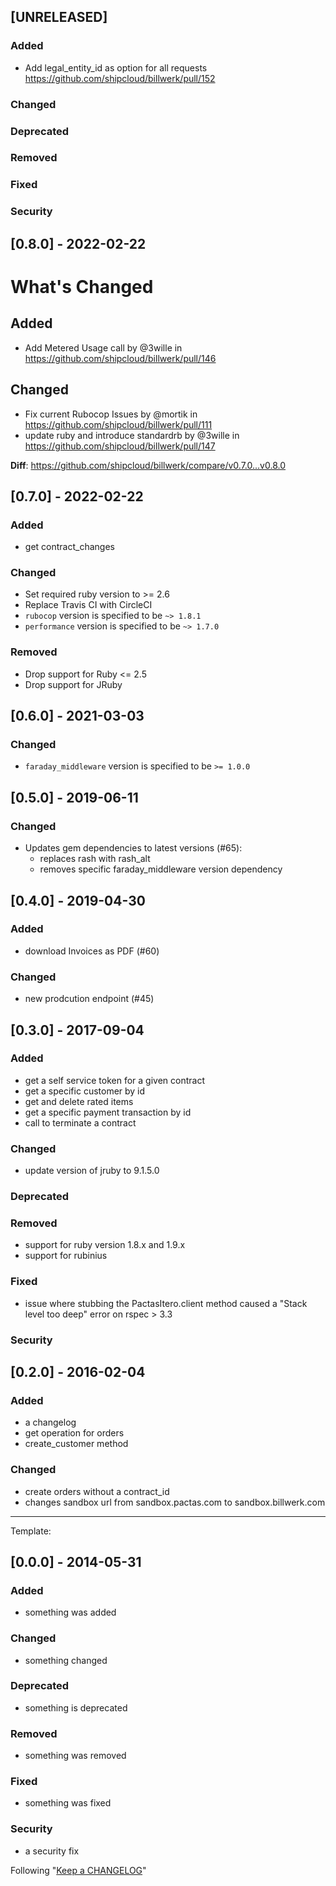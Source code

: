 ## [UNRELEASED]

### Added
- Add legal_entity_id as option for all requests https://github.com/shipcloud/billwerk/pull/152

### Changed

### Deprecated

### Removed

### Fixed

### Security

## [0.8.0] - 2022-02-22

# What's Changed

## Added

- Add Metered Usage call by @3wille in https://github.com/shipcloud/billwerk/pull/146

## Changed

- Fix current Rubocop Issues by @mortik in https://github.com/shipcloud/billwerk/pull/111
- update ruby and introduce standardrb by @3wille in https://github.com/shipcloud/billwerk/pull/147

**Diff**: https://github.com/shipcloud/billwerk/compare/v0.7.0...v0.8.0

## [0.7.0] - 2022-02-22

### Added

- get contract_changes

### Changed

- Set required ruby version to >= 2.6
- Replace Travis CI with CircleCI
- `rubocop` version is specified to be `~> 1.8.1`
- `performance` version is specified to be `~> 1.7.0`

### Removed

- Drop support for Ruby <= 2.5
- Drop support for JRuby

## [0.6.0] - 2021-03-03
### Changed
- `faraday_middleware` version is specified to be `>= 1.0.0`

## [0.5.0] - 2019-06-11
### Changed
- Updates gem dependencies to latest versions (#65):
  - replaces rash with rash_alt
  - removes specific faraday_middleware version dependency

## [0.4.0] - 2019-04-30
### Added
 * download Invoices as PDF (#60)

### Changed
* new prodcution endpoint (#45)

## [0.3.0] - 2017-09-04
### Added
- get a self service token for a given contract
- get a specific customer by id
- get and delete rated items
- get a specific payment transaction by id
- call to terminate a contract

### Changed
- update version of jruby to 9.1.5.0

### Deprecated

### Removed
- support for ruby version 1.8.x and 1.9.x
- support for rubinius

### Fixed
- issue where stubbing the PactasItero.client method caused
  a "Stack level too deep" error on rspec > 3.3

### Security

## [0.2.0] - 2016-02-04
### Added
- a changelog
- get operation for orders
- create_customer method

### Changed
- create orders without a contract_id
- changes sandbox url from sandbox.pactas.com to sandbox.billwerk.com

-----------------------------------------------------------------------------------------

Template:
## [0.0.0] - 2014-05-31
### Added
- something was added

### Changed
- something changed

### Deprecated
- something is deprecated

### Removed
- something was removed

### Fixed
- something was fixed

### Security
- a security fix

Following "[Keep a CHANGELOG](http://keepachangelog.com/)"
